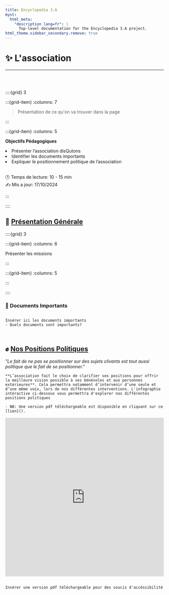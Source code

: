 ```yaml
---
title: Encyclopedia 3.A
myst:
  html_meta:
    "description lang=fr": |
      Top-level documentation for the Encyclopedia 3.A project.
html_theme.sidebar_secondary.remove: true
---
```


# ✨ **L'association**

***

<br>
<br>


::::{grid} 3

:::{grid-item}
:columns: 7

> Présentation de ce qu'on va trouver dans la page


:::


:::{grid-item}
:columns: 5

<div id="div-colour"> 
    
<strong>Objectifs Pédagogiques</strong>


<li>Présenter l’association disQutons</li>    
<li>Identifier les documents importants</li>    
<li>Expliquer le positionnement politique de l’association </li>

</div>    

<br>

🕑 Temps de lecture: 10 - 15 min <br> 
✍ Mis a jour: 17/10/2024  
    
:::
    
::::
      
    

<h2><strong> 💫 <u> Présentation Générale</u></strong></h2>

::::{grid} 3

:::{grid-item}
:columns: 6

Présenter les missions

:::

:::{grid-item}
:columns: 5

<script src="https://unpkg.com/@dotlottie/player-component@latest/dist/dotlottie-player.mjs" type="module"></script> 
<dotlottie-player src="https://lottie.host/666865ab-bc1d-4ffc-b37f-24d32435cbe4/sesrzObgMw.json" background="transparent" speed="1" style="width: 100%; height: auto; display: block; margin: auto;" loop autoplay></dotlottie-player>

:::

::::


<h3> 📂 <strong>Documents Importants </strong> </h3>

```{note}

Insérer ici les documents importants
- Quels documents sont importants?



```

<h2><strong> ✊ <u> Nos Positions Politiques </u></strong></h2>


<p class="p-emphase">  <em>"Le fait de ne pas se positionner sur des sujets clivants est tout aussi politique que le fait de se positionner."</em></p>


```{note}
**L’association fait le choix de clarifier ses positions pour offrir la meilleure vision possible à ses bénévoles et aux personnes extérieures**. Cela permettra notamment d’intervenir d’une seule et d’une même voix, lors de nos différentes interventions. L'infographie intéractive ci-dessous vous permettra d'explorer nos différentes positions politiques 

- NB: Une version pdf téléchargeable est disponible en cliquant sur ce [lien]().

```



<div style="width: 100%;"><div style="position: relative; padding-bottom: 100%; padding-top: 0; height: 0;"><iframe title="Projet 1 Bahut" frameborder="0" width="800" height="800" style="position: absolute; top: 0; left: 0; width: 100%; height: 100%;" src="https://view.genially.com/670ff74c47df8ce218124021" type="text/html" allowscriptaccess="always" allowfullscreen="true" scrolling="yes" allownetworking="all"></iframe> </div> </div>


```{note}

Insérer une version pdf téléchargeable pour des soucis d'accéssibilité


```


